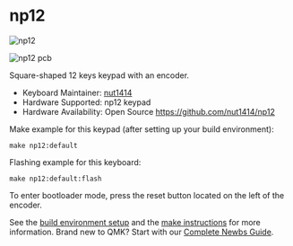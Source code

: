# np12

![np12](https://i.imgur.com/gci7qqZh.jpg)

![np12 pcb](https://i.imgur.com/DIIvW95h.jpg)

Square-shaped 12 keys keypad with an encoder.

* Keyboard Maintainer: [nut1414](https://github.com/nut1414)
* Hardware Supported: np12 keypad
* Hardware Availability: Open Source https://github.com/nut1414/np12


Make example for this keypad (after setting up your build environment):

    make np12:default
	
Flashing example for this keyboard:

    make np12:default:flash

To enter bootloader mode, press the reset button located on the left of the encoder.

See the [build environment setup](https://docs.qmk.fm/#/getting_started_build_tools) and the [make instructions](https://docs.qmk.fm/#/getting_started_make_guide) for more information. Brand new to QMK? Start with our [Complete Newbs Guide](https://docs.qmk.fm/#/newbs).
